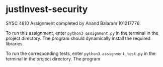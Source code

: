 # justInvest-security

SYSC 4810 Assignment completed by Anand Balaram 101217776.

To run this assignment, enter ```python3 assignment.py``` in the terminal in the project directory. The program should dynamically install the required libraries.

To run the corresponding tests, enter ```python3 assignment_test.py``` in the terminal in the project directory. The program 